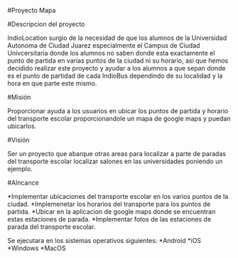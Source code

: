 #Proyecto Mapa

#Descripcion del proyecto

IndioLocation surgio de la necesidad de que los alumnos de la Universidad Autonoma de Ciudad Juarez especialmente el Campus de Ciudad Univcersitaria donde los alumnos no saben donde esta exactamente el punto de partida en varias puntos de la ciudad ni su horario, asi que hemos decidido realizar este proyecto y ayudar a los alumnos a que sepan donde es el punto de partidad de cada IndioBus dependindo de su localidad y la hora en que parte este mismo.

#Misión

Proporcionar ayuda a los usuarios en ubicar los puntos de partida y horario del transporte escolar proporcionandole un mapa de google maps y puedan ubicarlos. 

#Visión

Ser un proyecto que abarque otras areas para localizar a parte de paradas del transporte escolar localizar salones en las universidades poniendo un ejemplo.

#Alncance 

*Implementar ubicaciones del transporte escolar en los varios puntos de la ciudad.
*Implemenetar los horarios del transporte para los puntos de partida.
*Ubicar en la aplicacion de google maps donde se encuentran estas estaciones de parada.
*Implementar fotos de las estaciones de parada del transporte escolar.

Se ejecutara en los sistemas operativos siguientes:
 *Android
 *iOS
 *Windows
 *MacOS
 
